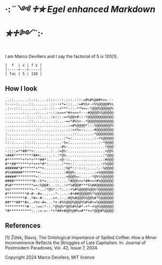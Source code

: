 # ·:*¨༺ ♱✮  Egel enhanced Markdown  ✮♱༻¨*:·

I am Marco Devillers and I say the factorial of 5 is 120[1].

    |  f  | x | f x |
    |-----+---+-----|
    | fac | 5 | 120 |

## How I look

    ..::.......:.::....::::---:.:::.:::-=#%#%@##%+=---
    :----:.....::........::--+*=:::..:=#%%+-+%%@@@@#%%
    .:--::::.....:....:--::--+***-::-**%+=-*@@@%@@@@@%
    ........:.....::...:--::===+*#+=+=*---#@@@@%%@@@@@
    ..........:....::....:=:::-=+%@@+#::-*@@@@@@@@@@@@
    ...........::....:.....:...-==*#%%+--*@@@@@@@@@@@@
    .............:...............:=#%@@@@*::-%@@@@@@@%
    ..............::.............::=+%=::...-#@@@@@@@@
    :..............................:::......-*@@@@@@@@
    :.:........................:*=:..........:-+%@@@@@
    ::.:.....::.::............-%=:.............:-*@@@@
    .........:.........:.....:#%-.................*@@@
    -::::=**##**+:.......:..:=@%:.................+@@%
    +###*********##+:.....:.:*@%-................:*@@@
    #*******+*+*+***##*:.....=@-::...............:#@@@
    #**##******+*+++*#*:......:*++::............:+%@@@
    ######*#******+**+.........:%@*::-:-:.....:.-%@@@@
    #%%#####*******+:..........:#@@%-........:=%@@@@@@
    #####*********+:-...........+@@@%=:....-*@%%%@@@@@
    ####*********#-:%*=....:.....*#@@%+=*##+=+#%@@@@@@
    #%#**********==:%@@#:..::..:+*%#@@#***%%##@@@@@@@@
    %%**********+-*-..:*@%*:-*:.:-+%#%@@@@%@@%*@@@@@@@
    #*********#-#--#=......*-..-.:#+##@@@@@%*%@@@@@@@@
    *********#-.*#=-#-....=+.:-.:#@%#@@@%%@@%#*%@@@@@@
    ##***##**#=..+%+-#=...*+-#%%@@@%@@@%%#%#+=%@@@@@@@
    **********#-..:==:*-:.*@%@%*@@%#%%#*-+*-+%@%@@@@@@
    *#**********:..:=-=--*+*##+#@@%@#%=#**+=*@@@#%@@@@


## References

[1] Žižek, Slavoj. The Ontological Importance of Spilled Coffee: How a
    Minor Inconvenience Reflects the Struggles of Late Capitalism. In:
    Journal of Postmodern Paradoxes, Vol. 42, Issue 7, 2024.

Copyright 2024 Marco Devillers, MIT licence
